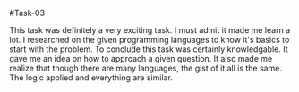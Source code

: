 #Task-03

This task was definitely a very exciting task. I must admit it made me learn a lot. I researched on the given programming languages to know it's basics to start with the problem. To conclude this task was certainly knowledgable. It gave me an idea on how to approach a given question. It also made me realize that though there are many languages, the gist of it all is the same. The logic applied and everything are similar. 